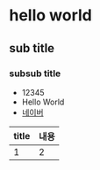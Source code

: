 # hello world
## sub title
### subsub title
* 12345
* Hello World
* [네이버](http://www.naver.com)

|title|내용|
|-----|---|
|1|2|